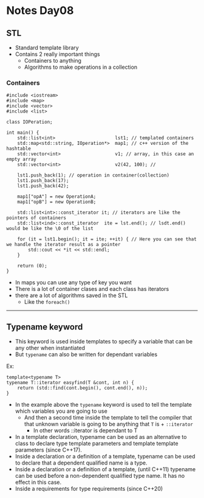 # Notes Day08

## STL

- Standard template library
- Contains 2 really important things
  - Containers to anything
  - Algorithms to make operations in a collection

### Containers

```
#include <iostream>
#include <map>
#include <vector>
#include <list>

class IOPeration;

int main() {
	std::list<int>						lst1; // templated containers
	std::map<std::string, IOperation*>	map1; // c++ version of the hashtable
	std::vector<int>					v1; // array, in this case an empty array
	std::vector<int>					v2(42, 100); // 

	lst1.push_back(1); // operation in container(collection)
	lst1.push_back(17);
	lst1.push_back(42);

	map1["opA"] = new OperationA;
	map1["opB"] = new OperationB;

	std::list<int>::const_iterator it; // iterators are like the pointers of containers
	std::list<ind>::const_iterator	ite = lst.end(); // lsdt.end() would be like the \0 of the list

	for (it = lst1.begin(); it = ite; ++it) { // Here you can see that we handle the iterator result as a pointer
		std::cout << *it << std::endl;
	}

	return (0);
}
```

- In maps you can use any type of key you want
- There is a lot of container clases and each class has iterators
- there are a lot of algorithms saved in the STL
  - Like the `foreach()`

---

## Typename keyword

- This keyword is used inside templates to specify a variable that can be any other when instantiated
- But `typename` can also be written for dependant variables

Ex: 

```
template<typename T>
typename T::iterator easyfind(T &cont, int n) {
	return (std::find(cont.begin(), cont.end(), n));
}
```

- In the example above the `typename` keyword is used to tell the template which variables you are going to use
  - And then a second time inside the template to tell the compiler that that unknown variable is going to be anything that `T` is + `::iterator`
    - In other words ::iterator is dependant to T
- In a template declaration, typename can be used as an alternative to class to declare type template parameters and template template parameters (since C++17).
- Inside a declaration or a definition of a template, typename can be used to declare that a dependent qualified name is a type.
- Inside a declaration or a definition of a template, (until C++11) typename can be used before a non-dependent qualified type name. It has no effect in this case.
- Inside a requirements for type requirements (since C++20)
